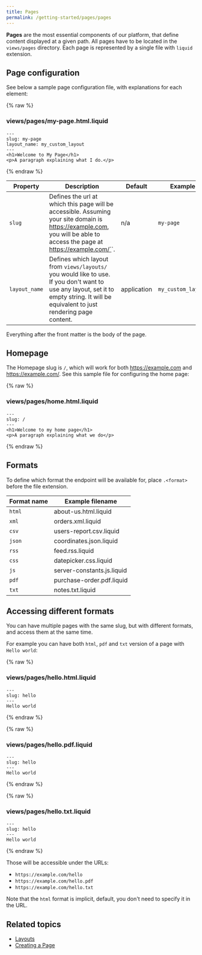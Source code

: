 ```yaml
---
title: Pages
permalink: /getting-started/pages/pages
---
```


**Pages** are the most essential components of our platform, that define content displayed at a given path. All pages have to be located in the `views/pages` directory. Each page is represented by a single file with `liquid` extension.

## Page configuration

See below a sample page configuration file, with explanations for each element:

{% raw %}

### views/pages/my-page.html.liquid

```liquid
---
slug: my-page
layout_name: my_custom_layout
---
<h1>Welcome to My Page</h1>
<p>A paragraph explaining what I do.</p>
```

{% endraw %}

| Property      | Description                                                                                                                                                                          | Default     | Example            |
| ------------- | ------------------------------------------------------------------------------------------------------------------------------------------------------------------------------------ | ----------- | ------------------ |
| `slug`        | Defines the url at which this page will be accessible. Assuming your site domain is https://example.com, you will be able to access the page at https://example.com/`<slug>`.        | n/a         | `my-page`          |
| `layout_name` | Defines which layout from `views/layouts/` you would like to use. If you don't want to use any layout, set it to empty string. It will be equivalent to just rendering page content. | application | `my_custom_layout` |

Everything after the front matter is the body of the page.

## Homepage

The Homepage slug is `/`, which will work for both https://example.com and https://example.com/. See this sample file for configuring the home page:

{% raw %}

### views/pages/home.html.liquid

```liquid
---
slug: /
---
<h1>Welcome to my home page</h1>
<p>A paragraph explaining what we do</p>
```

{% endraw %}

## Formats

To define which format the endpoint will be available for, place `.<format>` before the file extension.

| Format name | Example filename           |
| ----------- | -------------------------- |
| `html`      | about-us.html.liquid       |
| `xml`       | orders.xml.liquid          |
| `csv`       | users-report.csv.liquid    |
| `json`      | coordinates.json.liquid    |
| `rss`       | feed.rss.liquid            |
| `css`       | datepicker.css.liquid      |
| `js`        | server-constants.js.liquid |
| `pdf`       | purchase-order.pdf.liquid  |
| `txt`       | notes.txt.liquid           |

## Accessing different formats

You can have multiple pages with the same slug, but with different formats, and access them at the same time.

For example you can have both `html`, `pdf` and `txt` version of a page with `Hello world`:

{% raw %}

### views/pages/hello.html.liquid

```liquid
---
slug: hello
---
Hello world
```

{% endraw %}

{% raw %}

### views/pages/hello.pdf.liquid

```liquid
---
slug: hello
---
Hello world
```

{% endraw %}

{% raw %}

### views/pages/hello.txt.liquid

```liquid
---
slug: hello
---
Hello world
```

{% endraw %}

Those will be accessible under the URLs:

* `https://example.com/hello`
* `https://example.com/hello.pdf`
* `https://example.com/hello.txt`

Note that the `html` format is implicit, default, you don't need to specify it in the URL.

## Related topics

* [Layouts]()
* [Creating a Page]()
